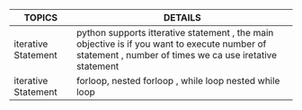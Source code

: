 | TOPICS | DETAILS | 
|--------|----------|
| iterative Statement | python supports itterative statement , the main objective is if you want to execute number of statement , number of times  we ca use iretative statement |
| iterative Statement | forloop, nested forloop , while loop nested while loop| 


